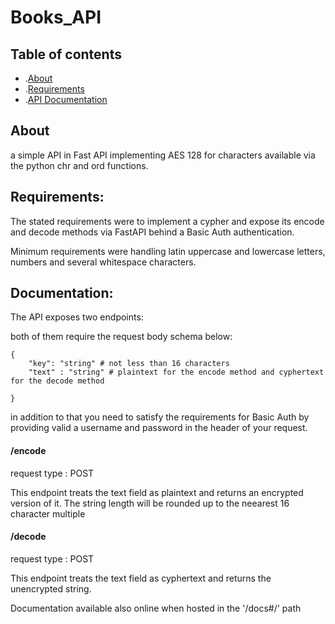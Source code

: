 # Books_API


## Table of contents

* .[About](#about)
* .[Requirements](#requirements)
* .[API Documentation](#documentation)


## About

a simple API in Fast API implementing AES 128 for characters available via the python chr and ord functions. 


## Requirements: 

The stated requirements were to implement a cypher and expose its encode and decode methods via FastAPI behind a Basic Auth authentication. 

Minimum requirements were handling latin uppercase and lowercase letters, numbers and several whitespace characters.


## Documentation:

The API exposes two endpoints:

both of them require the request body schema below: 

~~~
{
	"key": "string" # not less than 16 characters
	"text" : "string" # plaintext for the encode method and cyphertext for the decode method 

}
~~~

in addition to that you need to satisfy the requirements for Basic Auth by providing valid a username and password in the header of your request.

#### /encode

request type : POST 

This endpoint treats the text field as plaintext and returns an encrypted version of it. The string length will be rounded up to the neearest 16 character multiple

#### /decode 

request type : POST

This endpoint treats the text field as cyphertext and returns the unencrypted string.



Documentation available also online when hosted in the  '/docs#/' path

